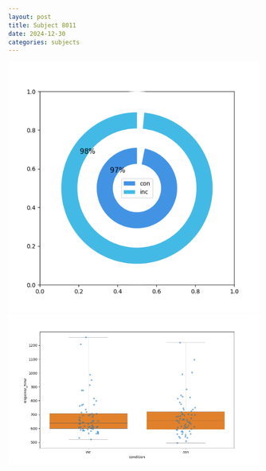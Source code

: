 ```yaml
---
layout: post
title: Subject 8011
date: 2024-12-30
categories: subjects
---
```


![](data/8011/run-19/8011_accuracy_by_condition.png)
![](data/8011/run-19/8011_rt.png)
